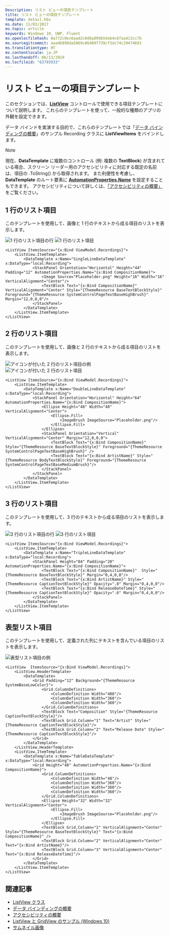 ```yaml
---
Description: リスト ビューの項目テンプレート
title: リスト ビューの項目テンプレート
template: detail.hbs
ms.date: 11/03/2017
ms.topic: article
keywords: Windows 10, UWP, Fluent
ms.openlocfilehash: 0a772c0ec6aad2c0d6a099b54eb4c6faa413cc7b
ms.sourcegitcommit: aaa4b898da5869c064097739cf3dc74c29474691
ms.translationtype: HT
ms.contentlocale: ja-JP
ms.lasthandoff: 06/13/2019
ms.locfileid: "63793933"
---
```

# <a name="item-templates-for-list-view"></a>リスト ビューの項目テンプレート

このセクションでは、[**ListView**](https://docs.microsoft.com/en-us/uwp/api/Windows.UI.Xaml.Controls.ListView) コントロールで使用できる項目テンプレートについて説明します。 これらのテンプレートを使って、一般的な種類のアプリの外観を設定できます。 

データ バインドを実演する目的で、これらのテンプレートでは「[データ バインディングの概要](../../data-binding/data-binding-quickstart.md)」のサンプル Recording クラスに **ListViewItems** をバインドします。

> [!NOTE] 
> 現在、**DataTemplate** に複数のコントロール (例: 複数の **TextBlock**) が含まれている場合、スクリーン リーダー用のアクセシビリティに対応する既定の名前は、項目の .ToString() から取得されます。 また利便性を考慮し、**DataTemplate** のルート要素に [**AutomationProperties.Name**](https://docs.microsoft.com/en-us/uwp/api/windows.ui.xaml.automation.automationproperties) を設定することもできます。 アクセシビリティについて詳しくは、[「アクセシビリティの概要」](../accessibility/accessibility-overview.md)をご覧ください。

## <a name="single-line-list-item"></a>1 行のリスト項目
このテンプレートを使用して、画像と 1 行のテキストから成る項目のリストを表示します。

![1 行のリスト項目の行](images/listitems/singlelineexample.png)
![1 行のリスト項目](images/listitems/singlelineicon.png)
```xaml
<ListView ItemsSource="{x:Bind ViewModel.Recordings}">
    <ListView.ItemTemplate>
        <DataTemplate x:Name="SingleLineDataTemplate" x:DataType="local:Recording">
            <StackPanel Orientation="Horizontal" Height="44" Padding="12" AutomationProperties.Name="{x:Bind CompositionName}">
                <Image Source="Placeholder.png" Height="16" Width="16" VerticalAlignment="Center"/>
                <TextBlock Text="{x:Bind CompositionName}" VerticalAlignment="Center" Style="{ThemeResource BaseTextBlockStyle}" Foreground="{ThemeResource SystemControlPageTextBaseHighBrush}" Margin="12,0,0,0"/>
            </StackPanel>
        </DataTemplate>
    </ListView.ItemTemplate>
</ListView>
```

## <a name="double-line-list-item"></a>2 行のリスト項目 
このテンプレートを使用して、画像と 2 行のテキストから成る項目のリストを表示します。

![アイコンが付いた 2 行のリスト項目の例](images/listitems/doublelineexample.png) 
![アイコンが付いた 2 行のリスト項目](images/listitems/doublelineicon.png)

```xaml
<ListView ItemsSource="{x:Bind ViewModel.Recordings}">
    <ListView.ItemTemplate>
        <DataTemplate x:Name="DoubleLineDataTemplate" x:DataType="local:Recording">
            <StackPanel Orientation="Horizontal" Height="64" AutomationProperties.Name="{x:Bind CompositionName}">
                <Ellipse Height="48" Width="48" VerticalAlignment="Center">
                    <Ellipse.Fill>
                        <ImageBrush ImageSource="Placeholder.png"/>
                    </Ellipse.Fill>
                </Ellipse>
                <StackPanel Orientation="Vertical" VerticalAlignment="Center" Margin="12,0,0,0">
                    <TextBlock Text="{x:Bind CompositionName}"  Style="{ThemeResource BaseTextBlockStyle}" Foreground="{ThemeResource SystemControlPageTextBaseHighBrush}" />
                    <TextBlock Text="{x:Bind ArtistName}" Style="{ThemeResource BodyTextBlockStyle}" Foreground="{ThemeResource SystemControlPageTextBaseMediumBrush}"/>
                </StackPanel>
            </StackPanel>
        </DataTemplate>
    </ListView.ItemTemplate>
</ListView>
```

## <a name="triple-line-list-item"></a>3 行のリスト項目
このテンプレートを使用して、3 行のテキストから成る項目のリストを表示します。

![3 行のリスト項目の行](images/listitems/triplelineexample.png)
![3 行のリスト項目](images/listitems/tripleline.png)

```xaml
<ListView ItemsSource="{x:Bind ViewModel.Recordings}">
    <ListView.ItemTemplate>
        <DataTemplate x:Name="TripleLineDataTemplate" x:DataType="local:Recording">
            <StackPanel Height="84" Padding="20" AutomationProperties.Name="{x:Bind CompositionName}">
                <TextBlock Text="{x:Bind CompositionName}"  Style="{ThemeResource BaseTextBlockStyle}" Margin="0,4,0,0"/>
                <TextBlock Text="{x:Bind ArtistName}" Style="{ThemeResource CaptionTextBlockStyle}" Opacity=".8" Margin="0,4,0,0"/>
                <TextBlock Text="{x:Bind ReleaseDateTime}" Style="{ThemeResource CaptionTextBlockStyle}" Opacity=".6" Margin="0,4,0,0"/>
            </StackPanel>
        </DataTemplate>
    </ListView.ItemTemplate>
</ListView>
```

## <a name="table-list-item"></a>表型リスト項目
このテンプレートを使用して、定義された列にテキストを含んでいる項目のリストを表示します。

![表型リスト項目の例](images/listitems/tablelist.png)
```xaml
<ListView  ItemsSource="{x:Bind ViewModel.Recordings}">
    <ListView.HeaderTemplate>
        <DataTemplate>
            <Grid Padding="12" Background="{ThemeResource SystemBaseLowColor}">
                <Grid.ColumnDefinitions>
                    <ColumnDefinition Width="408"/>
                    <ColumnDefinition Width="360"/>
                    <ColumnDefinition Width="360"/>
                </Grid.ColumnDefinitions>
                <TextBlock Text="Composition" Style="{ThemeResource CaptionTextBlockStyle}"/>
                <TextBlock Grid.Column="1" Text="Artist" Style="{ThemeResource CaptionTextBlockStyle}"/>
                <TextBlock Grid.Column="2" Text="Release Date" Style="{ThemeResource CaptionTextBlockStyle}"/>
            </Grid>
        </DataTemplate>
    </ListView.HeaderTemplate>
    <ListView.ItemTemplate>
        <DataTemplate x:Name="TableDataTemplate" x:DataType="local:Recording">
            <Grid Height="48" AutomationProperties.Name="{x:Bind CompositionName}">
                <Grid.ColumnDefinitions>
                    <ColumnDefinition Width="48"/>
                    <ColumnDefinition Width="360"/>
                    <ColumnDefinition Width="360"/>
                    <ColumnDefinition Width="360"/>
                </Grid.ColumnDefinitions>
                <Ellipse Height="32" Width="32" VerticalAlignment="Center">
                    <Ellipse.Fill>
                        <ImageBrush ImageSource="Placeholder.png"/>
                    </Ellipse.Fill>
                </Ellipse>
                <TextBlock Grid.Column="1" VerticalAlignment="Center" Style="{ThemeResource BaseTextBlockStyle}" Text="{x:Bind CompositionName}" />
                <TextBlock Grid.Column="2" VerticalAlignment="Center" Text="{x:Bind ArtistName}"/>
                <TextBlock Grid.Column="3" VerticalAlignment="Center" Text="{x:Bind ReleaseDateTime}"/>
            </Grid>
        </DataTemplate>
    </ListView.ItemTemplate>
</ListView>
```

## <a name="related-articles"></a>関連記事
- [ListView クラス](https://docs.microsoft.com/en-us/uwp/api/windows.ui.xaml.controls.listview)
- [データ バインディングの概要](../../data-binding/data-binding-quickstart.md)
- [アクセシビリティの概要](../accessibility/accessibility-overview.md)
- [ListView と GridView のサンプル (Windows 10)](https://github.com/Microsoft/Windows-universal-samples/tree/master/Samples/XamlListView)
- [サムネイル画像](../../files/thumbnails.md)
